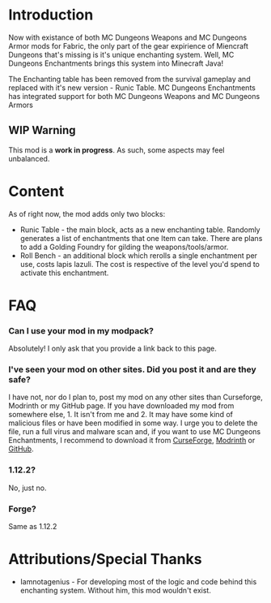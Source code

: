 # Introduction
Now with existance of both MC Dungeons Weapons and MC Dungeons Armor mods for Fabric, the only part of the gear expirience of Miencraft Dungeons that's missing is it's unique enchanting system. Well, MC Dungeons Enchantments brings this system into Minecraft Java!

The Enchanting table has been removed from the survival gameplay and replaced with it's new version - Runic Table.
MC Dungeons Enchantments has integrated support for both MC Dungeons Weapons and MC Dungeons Armors


## WIP Warning
This mod is a **work in progress**. As such, some aspects may feel unbalanced.


# Content
As of right now, the mod adds only two blocks: 
 - Runic Table - the main block, acts as a new enchanting table. Randomly generates a list of enchantments that one Item can take. There are plans to add a Golding Foundry for gilding the weapons/tools/armor.
 - Roll Bench - an additional block which rerolls a single enchantment per use, costs lapis lazuli. The cost is respective of the level you'd spend to activate this enchantment.

# FAQ
### Can I use your mod in my modpack?
Absolutely! I only ask that you provide a link back to this page.

### I've seen your mod on other sites. Did you post it and are they safe?
I have not, nor do I plan to, post my mod on any other sites than Curseforge, Modrinth or my GitHub page. If you have downloaded my mod from somewhere else, 1. It isn't from me and 2. It may have some kind of malicious files or have been modified in some way. I urge you to delete the file, run a full virus and malware scan and, if you want to use MC Dungeons Enchantments, I recommend to download it from [CurseForge](https://legacy.curseforge.com/minecraft/mc-mods/mc-dungeons-enchantments), [Modrinth](https://modrinth.com/mod/mc-dungeons-enchantments) or [GitHub](https://github.com/EndLone/MCDE/releases).

### 1.12.2?
No, just no.

### Forge?
Same as 1.12.2

# Attributions/Special Thanks
- Iamnotagenius - For developing most of the logic and code behind this enchanting system. Without him, this mod wouldn't exist.
